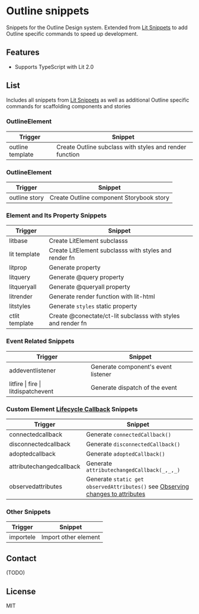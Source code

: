 # Outline snippets

Snippets for the Outline Design system. Extended from [Lit Snippets](https://marketplace.visualstudio.com/items?itemName=lit.lit-snippets) to add Outline specific commands to speed up development.

## Features

- Supports TypeScript with Lit 2.0

## List

Includes all snippets from [Lit Snippets](https://marketplace.visualstudio.com/items?itemName=lit.lit-snippets) as well as additional Outline specific commands for scaffolding components and stories

### OutlineElement

| Trigger          | Snippet                                                 |
| ---------------- | ------------------------------------------------------- |
| outline template | Create Outline subclass with styles and render function |

### OutlineElement

| Trigger       | Snippet                                  |
| ------------- | ---------------------------------------- |
| outline story | Create Outline component Storybook story |

### Element and Its Property Snippets

| Trigger        | Snippet                                                      |
| -------------- | ------------------------------------------------------------ |
| litbase        | Create LitElement subclasss                                  |
| lit template   | Create LitElement subclasss with styles and render fn        |
| litprop        | Generate property                                            |
| litquery       | Generate @query property                                     |
| litqueryall    | Generate @queryall property                                  |
| litrender      | Generate render function with lit-html                       |
| litstyles      | Generate `styles` static property                            |
| ctlit template | Create @conectate/ct-lit subclasss with styles and render fn |

### Event Related Snippets

| Trigger                             | Snippet                             |
| ----------------------------------- | ----------------------------------- |
| addeventlistener                    | Generate component's event listener |
| litfire \| fire \| litdispatchevent | Generate dispatch of the event      |

### Custom Element [Lifecycle Callback](https://developers.google.com/web/fundamentals/web-components/customelements#reactions) Snippets

| Trigger                  | Snippet                                                                                                                                                                    |
| ------------------------ | -------------------------------------------------------------------------------------------------------------------------------------------------------------------------- |
| connectedcallback        | Generate `connectedCallback()`                                                                                                                                             |
| disconnectedcallback     | Generate `disconnectedCallback()`                                                                                                                                          |
| adoptedcallback          | Generate `adoptedCallback()`                                                                                                                                               |
| attributechangedcallback | Generate `attributechangedCallback(_,_,_)`                                                                                                                                 |
| observedattributes       | Generate `static get observedAttributes()` see [Observing changes to attributes](https://developers.google.com/web/fundamentals/web-components/customelements#attrchanges) |

### Other Snippets

| Trigger   | Snippet              |
| --------- | -------------------- |
| importele | Import other element |

## Contact

(TODO)

## License

MIT

